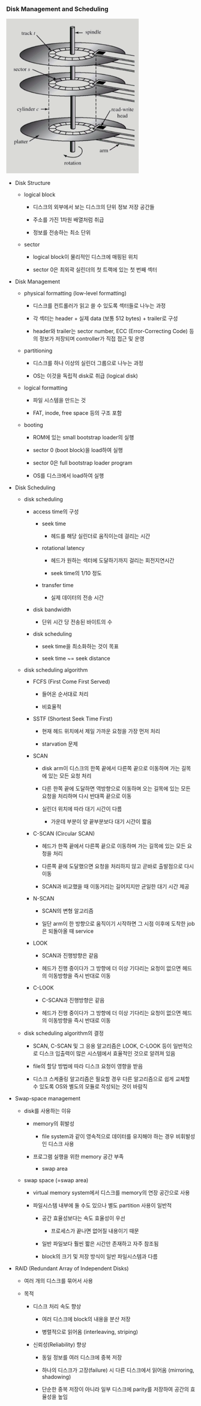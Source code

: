 ### Disk Management and Scheduling

![Disk](./image/Disk.png)

- Disk Structure
  
  - logical block
    
    - 디스크의 외부에서 보는 디스크의 단위 정보 저장 공간들
    
    - 주소를 가진 1차원 배열처럼 취급
    
    - 정보를 전송하는 최소 단위
  
  - sector
    
    - logical block이 물리적인 디스크에 매핑된 위치
    
    - sector 0은 최외곽 실린더의 첫 트랙에 있는 첫 번째 섹터

- Disk Management
  
  - physical formatting (low-level formatting)
    
    - 디스크를 컨트롤러가 읽고 쓸 수 있도록 섹터들로 나누는 과정
    
    - 각 섹터는 header + 실제 data (보통 512 bytes) + trailer로 구성
    
    - header와 trailer는 sector number, ECC (Error-Correcting Code) 등의 정보가 저장되며 controller가 직접 접근 및 운영
  
  - partitioning
    
    - 디스크를 하나 이상의 실린더 그룹으로 나누는 과정
    
    - OS는 이것을 독립적 disk로 취급 (logical disk)
  
  - logical formatting
    
    - 파일 시스템을 만드는 것
    
    - FAT, inode, free space 등의 구조 포함
  
  - booting
    
    - ROM에 있는 small bootstrap loader의 실행
    
    - sector 0 (boot block)을 load하여 실행
    
    - sector 0은 full bootstrap loader program
    
    - OS를 디스크에서 load하여 실행

- Disk Scheduling
  
  - disk scheduling
    
    - access time의 구성
      
      - seek time
        
        - 헤드를 해당 실린더로 움직이는데 걸리는 시간
      
      - rotational latency
        
        - 헤드가 원하는 섹터에 도달하기까지 걸리는 회전지연시간
        
        - seek time의 1/10 정도
      
      - transfer time
        
        - 실제 데이터의 전송 시간
    
    - disk bandwidth
      
      - 단위 시간 당 전송된 바이트의 수
    
    - disk scheduling
      
      - seek time을 최소화하는 것이 목표
      
      - seek time ~= seek distance
  
  - disk scheduling algorithm
    
    - FCFS (First Come First Served)
      
      - 들어온 순서대로 처리
      
      - 비효율적
    
    - SSTF (Shortest Seek Time First)
      
      - 현재 헤드 위치에서 제일 가까운 요청을 가장 먼저 처리
      
      - starvation 문제
    
    - SCAN
      
      - disk arm이 디스크의 한쪽 끝에서 다른쪽 끝으로 이동하며 가는 길목에 있는 모든 요청 처리
      
      - 다른 한쪽 끝에 도달하면 역방향으로 이동하며 오는 길목에 있는 모든 요청을 처리하며 다시 반대쪽 끝으로 이동
      
      - 실린더 위치에 따라 대기 시간이 다름
        
        - 가운데 부분이 양 끝부분보다 대기 시간이 짧음
    
    - C-SCAN (Circular SCAN)
      
      - 헤드가 한쪽 끝에서 다른쪽 끝으로 이동하며 가는 길목에 있는 모든 요청을 처리
      
      - 다른쪽 끝에 도달했으면 요청을 처리하지 않고 곧바로 출발점으로 다시 이동
      
      - SCAN과 비교했을 때 이동거리는 길어지지만 균일한 대기 시간 제공
    
    - N-SCAN
      
      - SCAN의 변형 알고리즘
      
      - 일단 arm이 한 방향으로 움직이기 시작하면 그 시점 이후에 도착한 job은 되돌아올 때 service
    
    - LOOK
      
      - SCAN과 진행방향은 같음
      
      - 헤드가 진행 중이다가 그 방향에 더 이상 기다리는 요청이 없으면 헤드의 이동방향을 즉시 반대로 이동
    
    - C-LOOK
      
      - C-SCAN과 진행방향은 같음
      
      - 헤드가 진행 중이다가 그 방향에 더 이상 기다리는 요청이 없으면 헤드의 이동방향을 즉시 반대로 이동
  
  - disk scheduling algorithm의 결정
    
    - SCAN, C-SCAN 및 그 응용 알고리즘은 LOOK, C-LOOK 등이 일반적으로 디스크 입출력이 많은 시스템에서 효율적인 것으로 알려져 있음
    
    - file의 할당 방법에 따라 디스크 요청이 영향을 받음
    
    - 디스크 스케줄링 알고리즘은 필요할 경우 다른 알고리즘으로 쉽게 교체할 수 있도록 OS와 별도의 모듈로 작성되는 것이 바람직

- Swap-space management
  
  - disk를 사용하는 이유
    
    - memory의 휘발성
      
      - file system과 같이 영속적으로 데이터를 유지해야 하는 경우 비휘발성인 디스크 사용
    
    - 프로그램 실행을 위한 memory 공간 부족
      
      - swap area
  
  - swap space (=swap area)
    
    - virtual memory system에서 디스크를 memory의 연장 공간으로 사용
    
    - 파일시스템 내부에 둘 수도 있으나 별도 partition 사용이 일반적
      
      - 공간 효율성보다는 속도 효율성이 우선
        
        - 프로세스가 끝나면 없어질 내용이기 때문
      
      - 일반 파일보다 훨씬 짧은 시간만 존재하고 자주 참조됨
      
      - block의 크기 및 저장 방식이 일반 파일시스템과 다름

- RAID (Redundant Array of Independent Disks)
  
  - 여러 개의 디스크를 묶어서 사용
  
  - 목적
    
    - 디스크 처리 속도 향상
      
      - 여러 디스크에 block의 내용을 분산 저장
      
      - 병렬적으로 읽어옴 (interleaving, striping)
    
    - 신뢰성(Reliability) 향상
      
      - 동일 정보를 여러 디스크에 중복 저장
      
      - 하나의 디스크가 고장(failure) 시 다른 디스크에서 읽어옴 (mirroring, shadowing)
      
      - 단순한 중복 저장이 아니라 일부 디스크에 parity를 저장하여 공간의 효율성을 높임